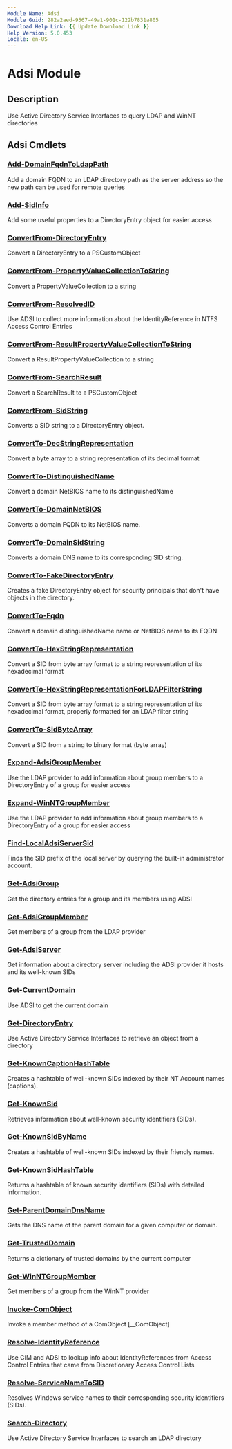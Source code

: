 ```yaml
---
Module Name: Adsi
Module Guid: 282a2aed-9567-49a1-901c-122b7831a805
Download Help Link: {{ Update Download Link }}
Help Version: 5.0.453
Locale: en-US
---
```


# Adsi Module
## Description
Use Active Directory Service Interfaces to query LDAP and WinNT directories

## Adsi Cmdlets
### [Add-DomainFqdnToLdapPath](docs\en-US/Add-DomainFqdnToLdapPath.md)
Add a domain FQDN to an LDAP directory path as the server address so the new path can be used for remote queries


### [Add-SidInfo](docs\en-US/Add-SidInfo.md)
Add some useful properties to a DirectoryEntry object for easier access


### [ConvertFrom-DirectoryEntry](docs\en-US/ConvertFrom-DirectoryEntry.md)
Convert a DirectoryEntry to a PSCustomObject


### [ConvertFrom-PropertyValueCollectionToString](docs\en-US/ConvertFrom-PropertyValueCollectionToString.md)
Convert a PropertyValueCollection to a string


### [ConvertFrom-ResolvedID](docs\en-US/ConvertFrom-ResolvedID.md)
Use ADSI to collect more information about the IdentityReference in NTFS Access Control Entries


### [ConvertFrom-ResultPropertyValueCollectionToString](docs\en-US/ConvertFrom-ResultPropertyValueCollectionToString.md)
Convert a ResultPropertyValueCollection to a string


### [ConvertFrom-SearchResult](docs\en-US/ConvertFrom-SearchResult.md)
Convert a SearchResult to a PSCustomObject


### [ConvertFrom-SidString](docs\en-US/ConvertFrom-SidString.md)
Converts a SID string to a DirectoryEntry object.



### [ConvertTo-DecStringRepresentation](docs\en-US/ConvertTo-DecStringRepresentation.md)
Convert a byte array to a string representation of its decimal format


### [ConvertTo-DistinguishedName](docs\en-US/ConvertTo-DistinguishedName.md)
Convert a domain NetBIOS name to its distinguishedName


### [ConvertTo-DomainNetBIOS](docs\en-US/ConvertTo-DomainNetBIOS.md)
Converts a domain FQDN to its NetBIOS name.



### [ConvertTo-DomainSidString](docs\en-US/ConvertTo-DomainSidString.md)
Converts a domain DNS name to its corresponding SID string.



### [ConvertTo-FakeDirectoryEntry](docs\en-US/ConvertTo-FakeDirectoryEntry.md)
Creates a fake DirectoryEntry object for security principals that don't have objects in the directory.



### [ConvertTo-Fqdn](docs\en-US/ConvertTo-Fqdn.md)
Convert a domain distinguishedName name or NetBIOS name to its FQDN


### [ConvertTo-HexStringRepresentation](docs\en-US/ConvertTo-HexStringRepresentation.md)
Convert a SID from byte array format to a string representation of its hexadecimal format


### [ConvertTo-HexStringRepresentationForLDAPFilterString](docs\en-US/ConvertTo-HexStringRepresentationForLDAPFilterString.md)
Convert a SID from byte array format to a string representation of its hexadecimal format, properly formatted for an LDAP filter string


### [ConvertTo-SidByteArray](docs\en-US/ConvertTo-SidByteArray.md)
Convert a SID from a string to binary format (byte array)


### [Expand-AdsiGroupMember](docs\en-US/Expand-AdsiGroupMember.md)
Use the LDAP provider to add information about group members to a DirectoryEntry of a group for easier access


### [Expand-WinNTGroupMember](docs\en-US/Expand-WinNTGroupMember.md)
Use the LDAP provider to add information about group members to a DirectoryEntry of a group for easier access


### [Find-LocalAdsiServerSid](docs\en-US/Find-LocalAdsiServerSid.md)
Finds the SID prefix of the local server by querying the built-in administrator account.


### [Get-AdsiGroup](docs\en-US/Get-AdsiGroup.md)
Get the directory entries for a group and its members using ADSI


### [Get-AdsiGroupMember](docs\en-US/Get-AdsiGroupMember.md)
Get members of a group from the LDAP provider


### [Get-AdsiServer](docs\en-US/Get-AdsiServer.md)
Get information about a directory server including the ADSI provider it hosts and its well-known SIDs


### [Get-CurrentDomain](docs\en-US/Get-CurrentDomain.md)
Use ADSI to get the current domain


### [Get-DirectoryEntry](docs\en-US/Get-DirectoryEntry.md)
Use Active Directory Service Interfaces to retrieve an object from a directory


### [Get-KnownCaptionHashTable](docs\en-US/Get-KnownCaptionHashTable.md)
Creates a hashtable of well-known SIDs indexed by their NT Account names (captions).


### [Get-KnownSid](docs\en-US/Get-KnownSid.md)
Retrieves information about well-known security identifiers (SIDs).



### [Get-KnownSidByName](docs\en-US/Get-KnownSidByName.md)
Creates a hashtable of well-known SIDs indexed by their friendly names.


### [Get-KnownSidHashTable](docs\en-US/Get-KnownSidHashTable.md)
Returns a hashtable of known security identifiers (SIDs) with detailed information.



### [Get-ParentDomainDnsName](docs\en-US/Get-ParentDomainDnsName.md)
Gets the DNS name of the parent domain for a given computer or domain.


### [Get-TrustedDomain](docs\en-US/Get-TrustedDomain.md)
Returns a dictionary of trusted domains by the current computer


### [Get-WinNTGroupMember](docs\en-US/Get-WinNTGroupMember.md)
Get members of a group from the WinNT provider


### [Invoke-ComObject](docs\en-US/Invoke-ComObject.md)
Invoke a member method of a ComObject [__ComObject]


### [Resolve-IdentityReference](docs\en-US/Resolve-IdentityReference.md)
Use CIM and ADSI to lookup info about IdentityReferences from Access Control Entries that came from Discretionary Access Control Lists


### [Resolve-ServiceNameToSID](docs\en-US/Resolve-ServiceNameToSID.md)
Resolves Windows service names to their corresponding security identifiers (SIDs).


### [Search-Directory](docs\en-US/Search-Directory.md)
Use Active Directory Service Interfaces to search an LDAP directory



